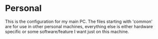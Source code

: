 # Personal

This is the configuration for my main PC. 
The files starting with 'common' are for use in other personal machines, everything else is either hardware specific or some software/feature I want just on this machine.
